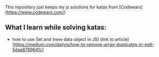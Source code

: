 This repository just keeps my js solutions for katas from [Codewars] (https://www.codewars.com/)

## What I learn while solving katas:

* how to use Set and  (new data object in JS) (link to article) [https://medium.com/dailyjs/how-to-remove-array-duplicates-in-es6-5daa8789641c]